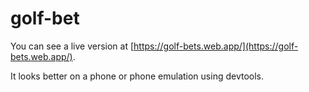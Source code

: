 # golf-bet
You can see a live version at [https://golf-bets.web.app/](https://golf-bets.web.app/).

It looks better on a phone or phone emulation using devtools. 
